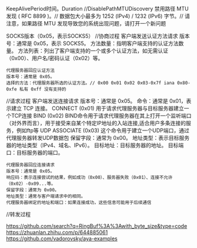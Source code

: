 KeepAlivePeriod时间。Duration //DisablePathMTUDiscovery 禁用路径 MTU 发现 ( RFC 8899 )。// 数据包大小最多为 1252 (IPv4) / 1232 (IPv6) 字节。// 请注意，如果路径 MTU 发现导致您的系统出现问题，请打开一个新问题


SOCKS版本（0x05，表示SOCKS5）
//协商过程
    客户端发送认证方法请求
        版本号：通常是 0x05，表示 SOCKS5。
        方法数量：指明客户端支持的认证方法数量。
        方法列表：列出了客户端支持的一个或多个认证方法，如无需认证（0x00）、用户名/密码认证（0x02）等。
    
    代理服务器回应认证方法
    版本号：通常是 0x05。
    选择的方法：代理服务器所选的认证方法。// 0x00 0x01 0x02 0x03-0x7f iana 0x80-0xfe 私有 0xff 没有支持的

//请求过程
    客户端发送连接请求
    版本号：通常是 0x05。
    命令：通常是 0x01，表示建立 TCP 连接。
        CONNECT (0x01) 用于请求代理服务器与目标服务器建立一个TCP连接
        BIND (0x02) BIND命令用于请求代理服务器在其上打开一个监听端口（对外界而言），用于接受来自某个特定IP地址的入站连接,适合用户多条连接的服务，例如ftp等
        UDP ASSOCIATE (0x03) 这个命令用于建立一个UDP端口，通过代理服务器转发UDP数据包
    保留字段：通常为 0x00。
    地址类型：表示目标服务器的地址类型（IPv4、域名、IPv6）。
    目标地址：目标服务器的地址。
    目标端口：目标服务器的端口。

  
    代理服务器回应连接请求
    版本号：通常是 0x05。
    响应码：表示连接尝试的结果，例如成功（0x00）、服务器失败（0x01）、连接不允许（0x02）-0x09...等。
    保留字段：通常为 0x00。
    地址类型：通常与客户端请求中的相同。
    代理服务器绑定的地址和端口：如果连接成功，这些信息可能用于后续通信



//转发过程
    


https://github.com/search?q=RingBuf%3A%3Awith_byte_size&type=code
https://zhuanlan.zhihu.com/p/644885061
https://github.com/vadorovsky/aya-examples